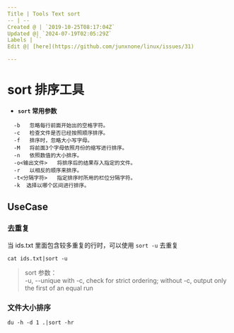 ```yaml
---
Title | Tools Text sort
-- | --
Created @ | `2019-10-25T08:17:04Z`
Updated @| `2024-07-19T02:05:29Z`
Labels | ``
Edit @| [here](https://github.com/junxnone/linux/issues/31)

---
```

#  sort 排序工具

- **`sort` 常用参数**

```
  -b   忽略每行前面开始出的空格字符。
  -c   检查文件是否已经按照顺序排序。
  -f   排序时，忽略大小写字母。
  -M   将前面3个字母依照月份的缩写进行排序。
  -n   依照数值的大小排序。
  -o<输出文件>   将排序后的结果存入指定的文件。
  -r   以相反的顺序来排序。
  -t<分隔字符>   指定排序时所用的栏位分隔字符。
  -k  选择以哪个区间进行排序。
```

## UseCase
### 去重复

当 ids.txt 里面包含较多重复的行时，可以使用 `sort -u` 去重复

```
cat ids.txt|sort -u 
```
>sort 参数：   
-u, --unique  with -c, check for strict ordering; without -c, output only the first of an equal run


### 文件大小排序

```
du -h -d 1 .|sort -hr
```

